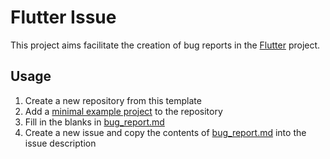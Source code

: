 # Flutter Issue

This project aims facilitate the creation of bug reports in the [Flutter](https://github.com/flutter/flutter/) project.

## Usage

1. Create a new repository from this template
2. Add a [minimal example project](https://gist.github.com/jmewes/670e9bcda8cf116f5c46917d057a7ffa) to the repository
3. Fill in the blanks in [bug_report.md](./bug_report.md)
4. Create a new issue and copy the contents of [bug_report.md](./bug_report.md) into the issue description
